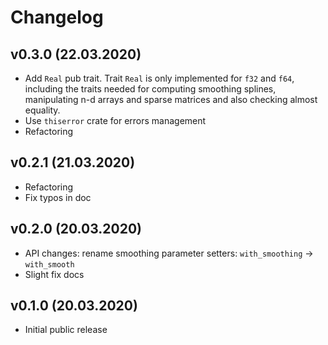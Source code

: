 # Changelog

## v0.3.0 (22.03.2020)

* Add `Real` pub trait. Trait `Real` is only implemented for `f32` and `f64`, 
  including the traits needed for computing smoothing splines, manipulating n-d arrays and 
  sparse matrices and also checking almost equality.
* Use `thiserror` crate for errors management
* Refactoring


## v0.2.1 (21.03.2020)

* Refactoring
* Fix typos in doc


## v0.2.0 (20.03.2020)

* API changes: rename smoothing parameter setters: `with_smoothing` -> `with_smooth`
* Slight fix docs


## v0.1.0 (20.03.2020)

* Initial public release
